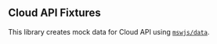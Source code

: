 ## Cloud API Fixtures

This library creates mock data for Cloud API using [`mswjs/data`](https://github.com/mswjs/data).
